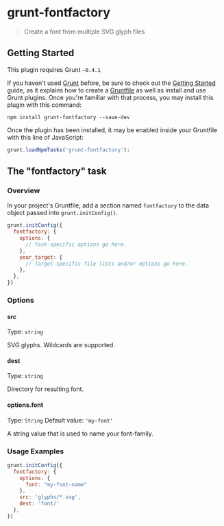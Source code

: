 # grunt-fontfactory

> Create a font from multiple SVG glyph files

## Getting Started
This plugin requires Grunt `~0.4.1`

If you haven't used [Grunt](http://gruntjs.com/) before, be sure to check out the [Getting Started](http://gruntjs.com/getting-started) guide, as it explains how to create a [Gruntfile](http://gruntjs.com/sample-gruntfile) as well as install and use Grunt plugins. Once you're familiar with that process, you may install this plugin with this command:

```shell
npm install grunt-fontfactory --save-dev
```

Once the plugin has been installed, it may be enabled inside your Gruntfile with this line of JavaScript:

```js
grunt.loadNpmTasks('grunt-fontfactory');
```

## The "fontfactory" task

### Overview
In your project's Gruntfile, add a section named `fontfactory` to the data object passed into `grunt.initConfig()`.

```js
grunt.initConfig({
  fontfactory: {
    options: {
      // Task-specific options go here.
    },
    your_target: {
      // Target-specific file lists and/or options go here.
    },
  },
})
```

### Options

#### src
Type: `string`

SVG glyphs. Wildcards are supported.

#### dest
Type: `string`

Directory for resulting font.

#### options.font
Type: `String`
Default value: `'my-font'`

A string value that is used to name your font-family.

### Usage Examples

```js
grunt.initConfig({
  fontfactory: {
    options: {
      font: "my-font-name"
    },
    src: 'glyphs/*.svg',
    dest: 'font/'
  },
})
```
